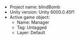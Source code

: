<!-- UNITY CODE ASSIST INSTRUCTIONS START -->
- Project name: blindBomb
- Unity version: Unity 6000.0.45f1
- Active game object:
  - Name: Manager
  - Tag: Untagged
  - Layer: Default
<!-- UNITY CODE ASSIST INSTRUCTIONS END -->